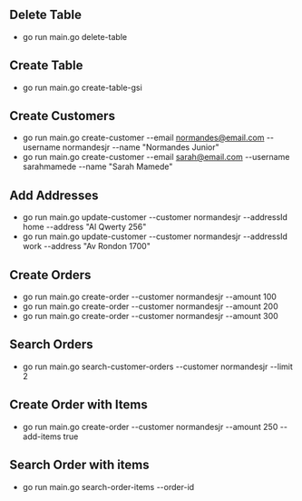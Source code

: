 ## Delete Table

- go run main.go delete-table

## Create Table

- go run main.go create-table-gsi

## Create Customers

- go run main.go create-customer --email normandes@email.com --username normandesjr --name "Normandes Junior"
- go run main.go create-customer --email sarah@email.com --username sarahmamede --name "Sarah Mamede"

## Add Addresses

- go run main.go update-customer --customer normandesjr --addressId home --address "Al Qwerty 256"
- go run main.go update-customer --customer normandesjr --addressId work --address "Av Rondon 1700"

## Create Orders

- go run main.go create-order --customer normandesjr --amount 100
- go run main.go create-order --customer normandesjr --amount 200
- go run main.go create-order --customer normandesjr --amount 300

## Search Orders

- go run main.go search-customer-orders --customer normandesjr --limit 2

## Create Order with Items

- go run main.go create-order --customer normandesjr --amount 250 --add-items true

## Search Order with items

- go run main.go search-order-items --order-id <orderId>
